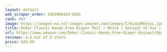 ```yaml
---
layout: default 
﻿web_scraper_order: 1582906419-5501
rank: #83
image: https://images-na.ssl-images-amazon.com/images/I/61eLHMkojvL.jpg
title: Dekor Classic Hands-Free Diaper Pail | White | Easiest to Use | Just Step – Drop – Done | Doesn’t…
url: https://www.amazon.com/Dekor-Classic-Hands-Free-Diaper-Easiest/dp/B00R5BVLXW/ref=zg_mw_baby-products_83?_encoding=UTF8&psc=1&refRID=DDWM5Y6YAF3RS98T1NAA
reviews: 4.2 out of 5 stars
price: $29.99 
---
```

